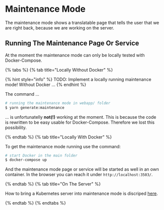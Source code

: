 # Maintenance Mode

The maintenance mode shows a translatable page that tells the user that we are right back, because we are working on the server.

## Running The Maintenance Page Or Service

At the moment the maintenance mode can only be locally tested with Docker-Compose.

{% tabs %}
{% tab title="Locally Without Docker" %}

{% hint style="info" %}
TODO: Implement a locally running maintenance mode! Without Docker …
{% endhint %}

The command …

```bash
# running the maintenance mode in webapp/ folder
$ yarn generate:maintenance
```

… is unfortunatelly **not(!)** working at the moment.
This is because the code is rewritten to be easy usable for Docker-Compose. Therefore we lost this possibility.

{% endtab %}
{% tab title="Locally With Docker" %}

To get the maintenance mode running use the command:

```bash
# start Docker in the main folder
$ docker-compose up
````

And the maintenance mode page or service will be started as well in an own container.
In the browser you can reach it under `http://localhost:3503/`.

{% endtab %}
{% tab title="On The Server" %}

How to bring a Kubernetes server into maintenance mode is discriped [here](../../deployment/ocelot-social/maintenance/README.md).

{% endtab %}
{% endtabs %}
